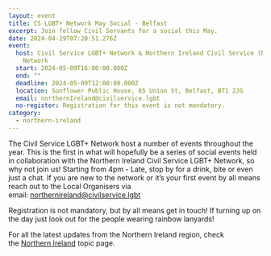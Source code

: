 ```yaml
---
layout: event
title: CS LGBT+ Network May Social - Belfast
excerpt: Join fellow Civil Servants for a social this May.
date: 2024-04-29T07:20:51.276Z
event:
  host: Civil Service LGBT+ Network & Northern Ireland Civil Service (NICS) LGBT+
    Network
  start: 2024-05-09T16:00:00.000Z
  end: ""
  deadline: 2024-05-09T12:00:00.000Z
  location: Sunflower Public House, 65 Union St, Belfast, BT1 2JG
  email: northernIreland@civilservice.lgbt
  no-register: Registration for this event is not mandatory.
category:
  - northern-ireland
---
```

The Civil Service LGBT+ Network host a number of events throughout the year. This is the first in what will hopefully be a series of social events held in collaboration with the Northern Ireland Civil Service LGBT+ Network, so why not join us! Starting from 4pm - Late, stop by for a drink, bite or even just a chat. If you are new to the network or it’s your first event by all means reach out to the Local Organisers via email: [northernireland@civilservice.lgbt](mailto:northernireland@civilservice.lgbt)

Registration is not mandatory, but by all means get in touch! If turning up on the day just look out for the people wearing rainbow lanyards!

For all the latest updates from the Northern Ireland region, check the [Northern Ireland](https://www.civilservice.lgbt/topic/northern-ireland) topic page.